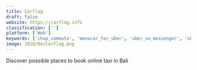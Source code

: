 ```yaml
---
title: Carflag
draft: false 
website: https://carflag.info
classification: ['']
platform: ['Web']
keywords: ['chop_commute', 'menucar_for_uber', 'uber_on_messenger', 'uber_without_internet', 'myuberbot']
image: 2020/04/Carflag.png
---
```

Discover possible places to book online taxi in Bali